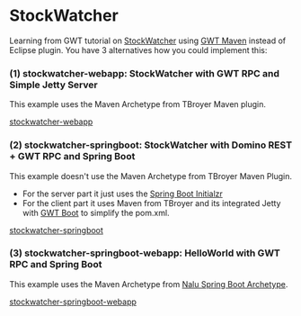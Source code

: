 # StockWatcher

Learning from GWT tutorial on [StockWatcher](http://www.gwtproject.org/doc/latest/tutorial/gettingstarted.html) using [GWT Maven](https://tbroyer.github.io/gwt-maven-plugin/) instead of Eclipse plugin. You have 3 alternatives how you could implement this:


### (1) stockwatcher-webapp: StockWatcher with GWT RPC and Simple Jetty Server

This example uses the Maven Archetype from TBroyer Maven plugin.

[stockwatcher-webapp](https://github.com/lofidewanto/stockwatcher/tree/master/stockwatcher-webapp)

### (2) stockwatcher-springboot: StockWatcher with Domino REST + GWT RPC and Spring Boot

This example doesn't use the Maven Archetype from TBroyer Maven Plugin. 
- For the server part it just uses the [Spring Boot Initialzr](https://start.spring.io)
- For the client part it uses Maven from TBroyer and its integrated Jetty with [GWT Boot](https://github.com/gwtboot/gwt-boot-modules) to simplify 
the pom.xml.

[stockwatcher-springboot](https://github.com/lofidewanto/stockwatcher/tree/master/stockwatcher-springboot)

### (3) stockwatcher-springboot-webapp: HelloWorld with GWT RPC and Spring Boot

This example uses the Maven Archetype from [Nalu Spring Boot Archetype](https://github.com/NaluKit/gwt-maven-springboot-archetype).

[stockwatcher-springboot-webapp](https://github.com/lofidewanto/stockwatcher/tree/master/stockwatcher-springboot-webapp)
